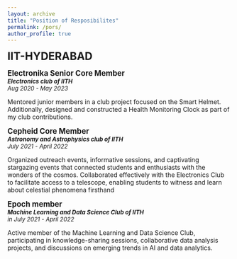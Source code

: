 ```yaml
---
layout: archive
title: "Position of Resposibilites"
permalink: /pors/
author_profile: true
---
```


**<font size="5">IIT-HYDERABAD</font>**  

<big>**Electronika Senior Core Member**</big>   
***<font size="2">Electronics club of IITH</font>***  
*<font size="2">Aug 2020 - May 2023</font>*

Mentored junior members in a club project focused on the Smart Helmet. Additionally, designed and constructed a Health
Monitoring Clock as part of my club contributions.

<big>**Cepheid Core Member**</big>  
***<font size="2">Astronomy and Astrophysics club of IITH</font>***  
*<font size="2">July 2021 - April 2022</font>*

Organized outreach events, informative sessions, and captivating stargazing events that connected students and enthusiasts
with the wonders of the cosmos. Collaborated effectively with the Electronics Club to facilitate access to a telescope, enabling
students to witness and learn about celestial phenomena firsthand

<big>**Epoch member**</big>  
***<font size="2">Machine Learning and Data Science Club of IITH</font>***  
*<font size="2">in July 2021 - April 2022</font>*

Active member of the Machine Learning and Data Science Club, participating in knowledge-sharing sessions, collaborative data
analysis projects, and discussions on emerging trends in AI and data analytics.
